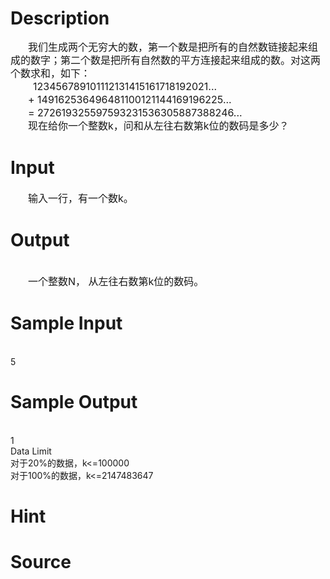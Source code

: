 
# Description

<div class="content"><div style="text-indent: 21pt; line-height: 150%"><span style="font-size: medium">我们生成两个无穷大的数，第一个数是把所有的自然数链接起来组成的数字；第二个数是把所有自然数的平方连接起来组成的数。对这两个数求和，如下：</span></div>
<div style="line-height: 150%"><span style="font-size: medium">        123456789101112131415161718192021...</span></div>
<div style="text-indent: 21pt; line-height: 150%"><span style="font-size: medium">+ 149162536496481100121144169196225...</span></div>
<div style="text-indent: 21pt; line-height: 150%"><span style="font-size: medium">= 272619325597593231536305887388246...</span></div>
<div style="text-indent: 21pt; line-height: 150%"><span style="font-size: medium">现在给你一个整数k，问和从左往右数第k位的数码是多少？</span></div></div>

# Input

<div class="content"><div style="text-indent: 21pt" align="left"><span style="font-size: medium">输入一行，有一个数k。</span></div></div>

# Output

<div class="content"><div> </div>
<div style="text-indent: 21pt"><span style="font-size: medium">一个整数N， 从左往右数第k位的数码。</span></div></div>

# Sample Input

<div class="content"><span class="sampledata"><br/>
5<br/>
</span></div>

# Sample Output

<div class="content"><span class="sampledata"><br/>
1<br/>
Data Limit<br/>
对于20%的数据，k&lt;=100000<br/>
对于100%的数据，k&lt;=2147483647</span></div>

# Hint

<div class="content"><p></p></div>

# Source

<div class="content"><p><a href="problemset.php?search="></a></p></div>

